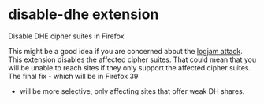 # disable-dhe extension

Disable DHE cipher suites in Firefox

This might be a good idea if you are concerned about the [logjam
attack](https://weakdh.org/).  This extension disables the affected cipher
suites.  That could mean that you will be unable to reach sites if they only
support the affected cipher suites.  The final fix - which will be in Firefox 39
- will be more selective, only affecting sites that offer weak DH shares.
